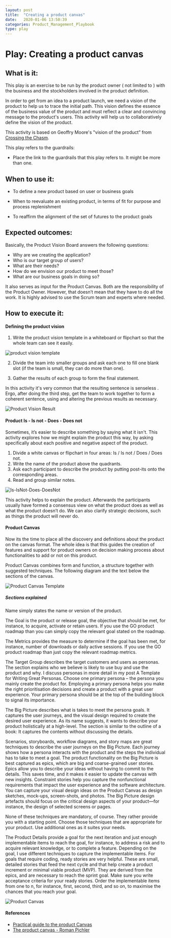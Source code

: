```yaml
---
layout: post
title:  "Creating a product canvas"
date:   2020-01-06 13:50:39
categories: Product_Management_Playbook
type: play
---
```


# Play: Creating a product canvas

## What is it:

This play is an exercise to be run by the product owner ( not limited to ) with the business and the stockholders involved in the product definition.

In order to get from an idea to a product launch, we need a vision of the product to help us to trace the initial path. This vision defines the essence of the business value of the product and must reflect a clear and convincing message to the product's users. This activity will help us to collaboratively define the vision of the product.

This activity is based on Geoffry Moore's "vision of the product” from [Crossing the Chasm](https://www.amazon.com/gp/product/0062292986?ie=UTF8&tag=martinfowlerc-20&linkCode=as2&camp=1789&creative=9325&creativeASIN=0062292986).

This play refers to the guardrails:

-   Place the link to the guardrails that this play refers to. It might be more than one.


## When to use it:

- To define a new product based on user or business goals

- When to reevaluate an existing product, in terms of fit for purpose and process replenishment

- To reaffirm the alignment of the set of futures to the product goals


## Expected outcomes:

Basically, the Product Vision Board answers the following questions:

* Why are we creating the application?
* Who is our target group of users?
* What are their needs?
* How do we envision our product to meet those?
* What are our business goals in doing so?

It also serves as input for the Product Canvas. Both are the responsibility of the Product Owner. However, that doesn’t mean that they have to do all the work. It is highly advised to use the Scrum team and experts where needed.

## How to execute it:



#### Defining the product vision

1. Write the product vision template in a whiteboard or flipchart so that the whole team can see it easily.

![product vision template](./images/product%20vision%20template.png)

2. Divide the team into smaller groups and ask each one to fill one blank slot (if the team is small, they can do more than one).

3. Gather the results of each group to form the final statement.

In this activity it's very common that the resulting sentence is senseless . Ergo, after doing the third step, get the team to work together to form a coherent sentence, using and altering the previous results as necessary.

![Product Vision Result](./images/Product%20Vision%20result.png)

#### Product Is - Is not - Does - Does not

Sometimes, it’s easier to describe something by saying what it isn't. This activity explores how we might explain the product this way, by asking specifically about each positive and negative aspect of the product.

1. Divide a white canvas or flipchart in four areas: Is / Is not / Does / Does not.
2. Write the name of the product above the quadrants.
3. Ask each participant to describe the product by putting post-its onto the corresponding areas.
4. Read and group similar notes.

![Is-IsNot-Does-DoesNot](./images/Is-isnot.png)

This activity helps to explain the product. Afterwards the participants usually have formed a consensus view on what the product does as well as what the product doesn’t do. We can also clarify strategic decisions, such as things the product will never do.

#### Product Canvas

Now its the time to place all the discovery and definitions about the product on the canvas format. The whole idea is that this guides the creation of features and support for product owners on decision making process about functionalities to add or not on this product.

Product Canvas combines form and function, a structure together with suggested techniques. The following diagram and the text below the sections of the canvas.

![Product Canvas Template](./images/Product_Canvas_Template.png)

##### Sections explained

Name simply states the name or version of the product.

The Goal is the product or release goal, the objective that should be met, for instance, to acquire, activate or retain users. If you use the GO product roadmap than you can simply copy the relevant goal stated on the roadmap.

The Metrics provides the measure to determine if the goal has been met, for instance, number of downloads or daily active sessions. If you use the GO product roadmap than just copy the relevant roadmap metrics.

The Target Group describes the target customers and users as personas. The section explains who we believe is likely to use buy and use the product and why. I discuss personas in more detail in my post A Template for Writing Great Personas. Choose one primary persona – the persona you mainly create the product for. Employing a primary persona helps you make the right prioritisation decisions and create a product with a great user experience. Your primary persona should be at the top of the building block to signal its importance.

The Big Picture describes what is takes to meet the persona goals. It captures the user journeys, and the visual design required to create the desired user experience. As its name suggests, it wants to describe your product holistically at a high-level. The section is similar to the outline of a book: It captures the contents without discussing the details.

Scenarios, storyboards, workflow diagrams, and story maps are great techniques to describe the user journeys on the Big Picture. Each journey shows how a persona interacts with the product and the steps the individual has to take to meet a goal. The product functionality on the Big Picture is best captured as epics, which are big and coarse-grained user stories. Epics allow you to describe your ideas without having to commit to the details. This saves time, and it makes it easier to update the canvas with new insights. Constraint stories help you capture the nonfunctional requirements that impact the user experience and the software architecture. You can capture your visual design ideas on the Product Canvas as design sketches, mock-ups, screen-shots, and photos. The Big Picture design artefacts should focus on the critical design aspects of your product—for instance, the design of selected screens or pages.

None of these techniques are mandatory, of course. They rather provide you with a starting point. Choose those techniques that are appropriate for your product. Use additional ones as it suites your needs.

The Product Details provide a goal for the next iteration and just enough implementable items to reach the goal, for instance, to address a risk and to acquire relevant knowledge, or to complete a feature. Depending on the goal, I use different techniques to capture the implementable items. For goals that require coding, ready stories are very helpful. These are small, detailed stories that feed the next cycle and that help create a product increment or minimal viable product (MVP). They are derived from the epics, and are necessary to reach the sprint goal. Make sure you write acceptance criteria for your ready stories. Order the implementable items from one to n, for instance, first, second, third, and so on, to maximise the chances that you reach your goal.

![Product Canvas](./images/Product_Canvas.png)


#### References

- [Practical guide to the product Canvas](https://www.mendix.com/blog/a-practical-guide-to-the-product-canvas/)
- [The product canvas - Roman Pichler](https://www.romanpichler.com/blog/the-product-canvas/)
